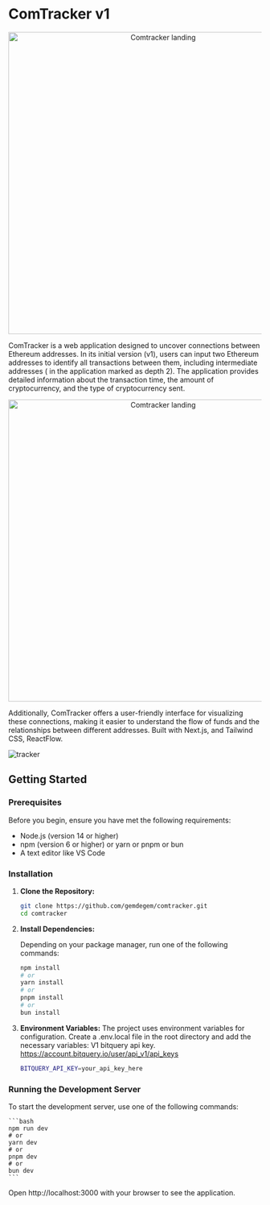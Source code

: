 
# ComTracker v1


<p align="center">
<img src="https://github.com/gemdegem/comtracker/assets/94614019/9636730e-72b3-4d7f-be07-27a36a204688" alt="Comtracker landing" width="600"/>
</p>

ComTracker is a web application designed to uncover connections between Ethereum addresses. In its initial version (v1), users can input two Ethereum addresses to identify all transactions between them, including intermediate addresses ( in the application marked as depth 2). The application provides detailed information about the transaction time, the amount of cryptocurrency, and the type of cryptocurrency sent.


<p align="center">
<img src="https://github.com/gemdegem/comtracker/assets/94614019/a5445ed8-998e-40b2-bd00-b254f198c51a" alt="Comtracker landing" width="600"/>
</p>



Additionally, ComTracker offers a user-friendly interface for visualizing these connections, making it easier to understand the flow of funds and the relationships between different addresses. Built with Next.js, and Tailwind CSS, ReactFlow.

![tracker](https://github.com/gemdegem/comtracker/assets/94614019/78b096bb-996b-4940-a960-34b3cc79e6e7)

## Getting Started

### Prerequisites

Before you begin, ensure you have met the following requirements:

- Node.js (version 14 or higher)
- npm (version 6 or higher) or yarn or pnpm or bun
- A text editor like VS Code

### Installation

1. **Clone the Repository:**

   ```bash
   git clone https://github.com/gemdegem/comtracker.git
   cd comtracker
   ```

2. **Install Dependencies:**

   Depending on your package manager, run one of the following commands:

   ```bash
   npm install
   # or
   yarn install
   # or
   pnpm install
   # or
   bun install
   ```

3. **Environment Variables:**
   The project uses environment variables for configuration. Create a .env.local file in the root directory and add the necessary variables:
   V1 bitquery api key. https://account.bitquery.io/user/api_v1/api_keys

   ```bash
   BITQUERY_API_KEY=your_api_key_here
   ```

### Running the Development Server

To start the development server, use one of the following commands:

    ```bash
    npm run dev
    # or
    yarn dev
    # or
    pnpm dev
    # or
    bun dev
    ```

Open http://localhost:3000 with your browser to see the application.
